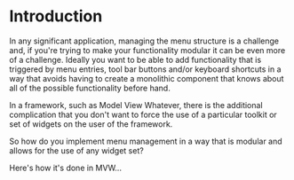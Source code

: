 # Introduction #

In any significant application, managing the menu structure is a challenge and, if you're trying to make your functionality modular it can be even more of a challenge. Ideally you want to be able to add functionality that is triggered by menu entries, tool bar buttons and/or keyboard shortcuts in a way that avoids having to create a monolithic component that knows about all of the possible functionality before hand.

In a framework, such as Model View Whatever, there is the additional complication that you don't want to force the use of a particular toolkit or set of widgets on the user of the framework.

So how do you implement menu management in a way that is modular and allows for the use of any widget set?

Here's how it's done in MVW...